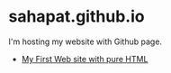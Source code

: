 # sahapat.github.io
I'm hosting my website with Github page.<br>

<ul>
    <li><a href="https://sahapat.github.io/InspireTale-FirstWebsite/">My First Web site with pure HTML</a></li></ul>